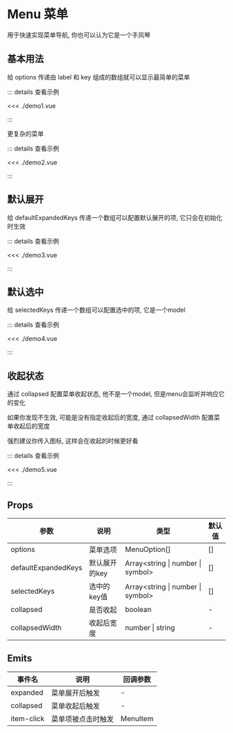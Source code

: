 # Menu 菜单

<yy-p>用于快速实现菜单导航, 你也可以认为它是一个手风琴</yy-p>

<script setup lang="ts">
  import demo1 from './demo1.vue'
  import demo2 from './demo2.vue'
  import demo3 from './demo3.vue'
  import demo4 from './demo4.vue'
  import demo5 from './demo5.vue'
</script>

## 基本用法

<yy-p>给 <yy-text code>options</yy-text> 传递由 <yy-text code>label</yy-text> 和 <yy-text code>key</yy-text> 组成的数组就可以显示最简单的菜单</yy-p>

<demo1 />

::: details 查看示例

<<< ./demo1.vue

:::

<yy-p>更复杂的菜单</yy-p>

<demo2 />

::: details 查看示例

<<< ./demo2.vue

:::

## 默认展开

<yy-p>
  给 <yy-text code>defaultExpandedKeys</yy-text> 传递一个数组可以配置默认展开的项, 它只会在初始化时生效
</yy-p>

<demo3 />

::: details 查看示例

<<< ./demo3.vue

:::

## 默认选中

<yy-p>
  给 <yy-text code>selectedKeys</yy-text> 传递一个数组可以配置选中的项, 它是一个model
</yy-p>

<demo4 />

::: details 查看示例

<<< ./demo4.vue

:::

## 收起状态

<yy-p>通过 <yy-text code>collapsed</yy-text> 配置菜单收起状态, 他不是一个model, 但是menu会监听并响应它的变化</yy-p>

<yy-p>如果你发现不生效, 可能是没有指定收起后的宽度, 通过 <yy-text code>collapsedWidth</yy-text> 配置菜单收起后的宽度</yy-p>

<yy-p>强烈建议你传入图标, 这样会在收起的时候更好看</yy-p>

<demo5 />

::: details 查看示例

<<< ./demo5.vue

:::

## Props

| 参数                | 说明          | 类型                              | 默认值 |
| ------------------- | ------------- | --------------------------------- | ------ |
| options             | 菜单选项      | MenuOption[]                      | []     |
| defaultExpandedKeys | 默认展开的key | Array<string \| number \| symbol> | []     |
| selectedKeys        | 选中的key值   | Array<string \| number \| symbol> | []     |
| collapsed           | 是否收起      | boolean                           | -      |
| collapsedWidth      | 收起后宽度    | number \| string                  | -      |

## Emits

| 事件名     | 说明               | 回调参数 |
| ---------- | ------------------ | -------- |
| expanded   | 菜单展开后触发     | -        |
| collapsed  | 菜单收起后触发     | -        |
| item-click | 菜单项被点击时触发 | MenuItem |
